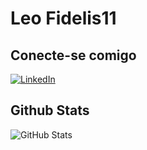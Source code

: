 
# Leo Fidelis11

## Conecte-se comigo
[![LinkedIn](https://img.shields.io/badge/LinkedIn-0077B5?style=for-the-badge&logo=linkedin&logoColor=white)](https://www.linkedin.com/in/leonardofidelis11/)


## Github Stats

![GitHub Stats](https://github-readme-stats.vercel.app/api?username=LeonardoFidelis&theme=transparent&bg_color=000&border_color=30A3DC&show_icons=true&icon_color=30A3DC&title_color=30A3DC&text_color=FFF&hide_title=true&hide=stars)


